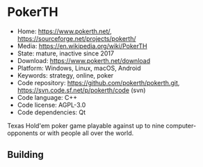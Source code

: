 # PokerTH

- Home: https://www.pokerth.net/, https://sourceforge.net/projects/pokerth/
- Media: https://en.wikipedia.org/wiki/PokerTH
- State: mature, inactive since 2017
- Download: https://www.pokerth.net/download
- Platform: Windows, Linux, macOS, Android
- Keywords: strategy, online, poker
- Code repository: https://github.com/pokerth/pokerth.git, https://svn.code.sf.net/p/pokerth/code (svn)
- Code language: C++
- Code license: AGPL-3.0
- Code dependencies: Qt

Texas Hold'em poker game playable against up to nine computer-opponents or with people all over the world.

## Building

